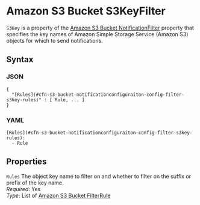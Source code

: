 # Amazon S3 Bucket S3KeyFilter<a name="aws-properties-s3-bucket-notificationconfiguration-config-filter-s3key"></a>

`S3Key` is a property of the [Amazon S3 Bucket NotificationFilter](aws-properties-s3-bucket-notificationconfiguration-config-filter.md) property that specifies the key names of Amazon Simple Storage Service \(Amazon S3\) objects for which to send notifications\.

## Syntax<a name="w4ab1c21c10d180c13d138b5"></a>

### JSON<a name="aws-properties-s3-bucket-notificationconfiguration-config-filter-s3key-syntax.json"></a>

```
{
  "[Rules](#cfn-s3-bucket-notificationconfiguraiton-config-filter-s3key-rules)" : [ Rule, ... ]
}
```

### YAML<a name="aws-properties-s3-bucket-notificationconfiguration-config-filter-s3key-syntax.yaml"></a>

```
[Rules](#cfn-s3-bucket-notificationconfiguraiton-config-filter-s3key-rules):
  - Rule
```

## Properties<a name="w4ab1c21c10d180c13d138b7"></a>

`Rules`  <a name="cfn-s3-bucket-notificationconfiguraiton-config-filter-s3key-rules"></a>
The object key name to filter on and whether to filter on the suffix or prefix of the key name\.  
*Required*: Yes  
*Type*: List of [Amazon S3 Bucket FilterRule](aws-properties-s3-bucket-notificationconfiguration-config-filter-s3key-rules.md)